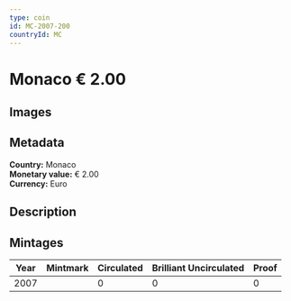 ```yaml
---
type: coin
id: MC-2007-200
countryId: MC
---
```


# Monaco € 2.00

## Images


## Metadata

**Country:** Monaco\
**Monetary value:** € 2.00\
**Currency:** Euro

## Description


## Mintages
| Year | Mintmark | Circulated | Brilliant Uncirculated | Proof |
| ---- | -------- | ---------- | ---------------------- | ----- |
| 2007 |  | 0| 0 | 0 |
